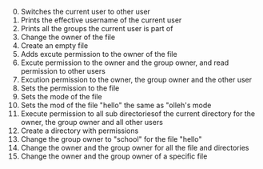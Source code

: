0. Switches the current user to other user
1. Prints the effective username of the current user
2. Prints all the groups the current user is part of
3. Change the owner of the file
4. Create an empty file
5. Adds excute permission to the owner of the file
6. Excute permission to the owner and the group owner, and read permission to other users
7. Excution permission to the owner, the group owner and the other user 
8. Sets the permission to the file
9. Sets the mode of the file
10. Sets the mod of the file "hello" the same as "olleh's mode
11. Execute permission to all sub directoriesof the current directory for the owner, the group owner and all other users
12. Create a directory with permissions
13. Change the group owner to "school" for the file "hello"
14. Change the owner and the group owner for all the file and directories
15. Change the owner and the group owner of a specific file
